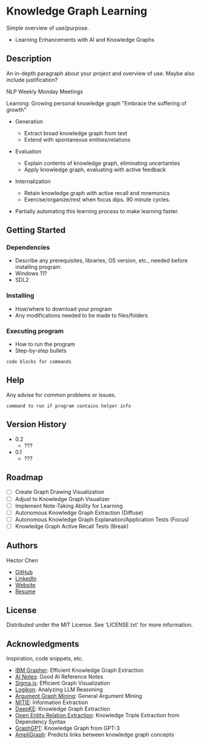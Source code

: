 # Knowledge Graph Learning

Simple overview of use/purpose.

- Learning Enhancements with AI and Knowledge Graphs

## Description

An in-depth paragraph about your project and overview of use.
Maybe also include justification?

NLP Weekly Monday Meetings

Learning: Growing personal knowledge graph
"Embrace the suffering of growth"

- Generation

  - Extract broad knowledge graph from text
  - Extend with spontaneous entities/relations

- Evaluation

  - Explain contents of knowledge graph, eliminating uncertanties
  - Apply knowledge graph, evaluating with active feedback

- Internalization

  - Retain knowledge graph with active recall and mnemonics
  - Exercise/organize/rest when focus dips. 90 minute cycles.

- Partially automating this learning process to make learning faster.

## Getting Started

### Dependencies

- Describe any prerequisites, libraries, OS version, etc., needed before installing program.
- Windows 11?
- SDL2

### Installing

- How/where to download your program
- Any modifications needed to be made to files/folders

### Executing program

- How to run the program
- Step-by-step bullets

```
code blocks for commands
```

## Help

Any advise for common problems or issues.

```
command to run if program contains helper info
```

## Version History

- 0.2
  - ???
- 0.1
  - ???

## Roadmap

- [ ] Create Graph Drawing Visualization
- [ ] Adjust to Knowledge Graph Visualizer
- [ ] Implement Note-Taking Ability for Learning
- [ ] Autonomous Knowledge Graph Extraction (Diffuse)
- [ ] Autonomous Knowledge Graph Explanation/Application Tests (Focus)
- [ ] Knowledge Graph Active Recall Tests (Break)

## Authors

Hector Chen

- [GitHub](https://github.com/enahtem)
- [LinkedIn](https://www.linkedin.com/in/hector-chen-b607772a8/)
- [Website](https://enahtem.github.io/)
- [Resume](https://github.com/enahtem/resume)

## License

Distributed under the MIT License. See 'LICENSE.txt' for more information.

## Acknowledgments

Inspiration, code snippets, etc.

- [IBM Grapher](https://github.com/IBM/Grapher): Efficient Knowledge Graph Extraction
- [AI Notes](https://github.com/brylevkirill/notes): Good AI Reference Notes
- [Sigma.js](https://github.com/jacomyal/sigma.js): Efficient Graph Visualization
- [Logikon](https://github.com/logikon-ai/logikon): Analyzing LLM Reasoning
- [Argument Graph Mining](https://github.com/recap-utr/argument-graph-mining): General Argument Mining
- [MITIE](https://github.com/mit-nlp/MITIE): Information Extraction
- [DeepKE](https://github.com/zjunlp/DeepKE): Knowledge Graph Extraction
- [Open Entity Relation Extraction](https://github.com/lemonhu/open-entity-relation-extraction/tree/master): Knowledge Triple Extraction from Dependency Syntax
- [GraphGPT](https://github.com/varunshenoy/GraphGPT): Knowledge Graph from GPT-3
- [AmpliGraph](https://github.com/Accenture/AmpliGraph): Predicts links between knowledge graph concepts
